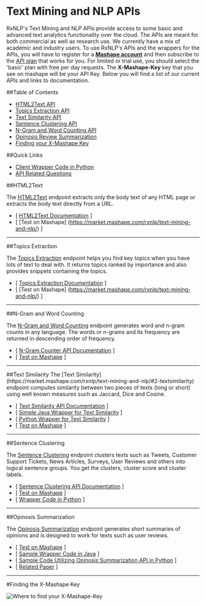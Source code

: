 
# Text Mining and NLP APIs

RxNLP's Text Mining and NLP APIs provide access to some basic and advanced text analytics functionality over the cloud. The APIs are meant for both commercial as well as research use. We currently have a mix of academic and industry users. To use RxNLP's APIs and the wrappers for the APIs, you will have to register for a <b>[Mashape account](http://www.mashape.com)</b> and then subscribe to the [API plan](https://market.mashape.com/rxnlp/text-mining-and-nlp/pricing) that works for you. For limited or trial use, you should select the 'basic' plan with free per day requests. The <b>X-Mashape-Key</b> key that you see on mashape will be your API Key. Below you will find a list of our current APIs and links to documentation.




##Table of Contents
- [HTML2Text API](#html2text)
- [Topics Extraction API](#topics-extraction)
- [Text Similarity API](#text-similarity)
- [Sentence Clustering API](#sentence-clustering)
- [N-Gram and Word Counting API](#n-gram-and-word-counting)
- [Opinosis Review Summarization](#opinosis-summarization)
- [Finding your X-Mashape Key](#finding-the-x-mashape-key)

##Quick Links
- [Client Wrapper Code in Python](https://github.com/RxNLP/pyrxnlp)
- [API Related Questions](http://www.rxnlp.com/ask-question/)


##HTML2Text

The [HTML2Text](https://market.mashape.com/rxnlp/text-mining-and-nlp#1-html2text) endpoint extracts only the body text of any HTML page or extracts the body text directly from a URL.
- [ [HTML2Text Documentation](http://www.rxnlp.com/api-reference/html2text-api/) ]
- [ [Test on Mashape] (https://market.mashape.com/rxnlp/text-mining-and-nlp/) ]

<hr />

##Topics Extraction

The [Topics Extraction](https://market.mashape.com/rxnlp/text-mining-and-nlp#extract-topics-themes) endpoint helps you find key topics when you have lots of text to deal with. It returns topics ranked by importance and also provides snippets containing the topics. 
- [ [Topics Extraction Documentation](http://www.rxnlp.com/api-reference/topics-and-themes-api-reference/) ]
- [ [Test on Mashape] (https://market.mashape.com/rxnlp/text-mining-and-nlp/) ]
 
<hr />

##N-Gram and Word Counting

The [N-Gram and Word Counting](https://market.mashape.com/rxnlp/text-mining-and-nlp/#3-ngramcounter) endpoint generates word and n-gram counts in any language. The words or n-grams and its frequency are returned in descending order of frequency. 

- [ [N-Gram Counter API Documentation](http://www.rxnlp.com/api-reference/n-gram-and-word-counter-api-reference/) ]
- [ [Test on Mashape](https://market.mashape.com/rxnlp/text-mining-and-nlp/) ]

<hr />
##Text Similarity 
The [Text Similarity](https://market.mashape.com/rxnlp/text-mining-and-nlp/#2-textsimilarity) endpoint computes similarity between two pieces of texts (long or short) using well known measures such as Jaccard, Dice and Cosine. 

- [ [Text Similarity API Documentation](http://www.rxnlp.com/api-reference/text-similarity-api-reference/) ]
- [ [Simple Java Wrapper for Text Similarity](https://github.com/RxNLP/text-mining-and-nlp/tree/master/java) ]
- [ [Python Wrapper for Text Similarity](https://github.com/RxNLP/pyrxnlp/tree/master/client) ]
- [ [Test on Mashape](https://market.mashape.com/rxnlp/text-mining-and-nlp/) ]

<hr />
##Sentence Clustering 

The [Sentence Clustering](https://market.mashape.com/rxnlp/text-mining-and-nlp/#cluster-chunk-of-text) endpoint clusters texts such as Tweets, Customer Support Tickets, News Articles, Surveys, User Reviews and others into logical sentence groups. You get the clusters, cluster score and cluster labels. 

- [ [Sentence Clustering API Documentation](http://www.rxnlp.com/api-reference/cluster-sentences-api-reference/) ]
- [ [Test on Mashape](https://market.mashape.com/rxnlp/text-mining-and-nlp/) ]
- [ [Wrapper Code in Python](https://github.com/RxNLP/pyrxnlp/tree/master/client) ]

<hr />

##Opinosis Summarization

The [Opinosis Summarization](https://market.mashape.com/rxnlp/textual-opinion-summarizer) endpoint generates short summaries of opinions and is designed to work for texts such as user reviews.  
- [ [Test on Mashape](https://market.mashape.com/rxnlp/textual-opinion-summarizer) ]
- [ [Sample Wrapper Code in Java](https://github.com/Flutifioc/Automatic-Summarization/blob/ad42d7838c3c7dd6bb2b8e547c18ad13d717cf9f/Automatic_Summarization_Maven/src/main/java/AbstractionSummarizer/AbstractionSummarizer.java) ]
- [ [Sample Code Utilizing Opinosis Summarization API in Python](https://github.com/suhashm/Meta-Crawler/blob/7c265b9b5ec50c1b8c73a9ccf1cdc403067b2436/Backend/SentimentAnalysis.py) ]
- [ [Related Paper](https://www.aclweb.org/anthology/C/C10/C10-1039.pdf) ]

<hr />


#Finding the X-Mashape Key

![Where to find your X-Mashape-Key](http://www.rxnlp.com/wp-content/uploads/2016/02/X-Mashape-Key.png "Where to find your X-Mashape-Key")


